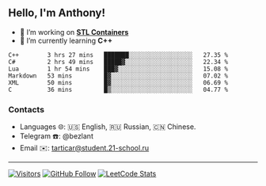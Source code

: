 ## Hello, I'm Anthony!
 
- 🔭 I’m working on **[STL Containers](https://github.com/bezlant/s21_stl_containers)**
- 🌱 I’m currently learning **C++**

<!--START_SECTION:waka-->

```text
C++        3 hrs 27 mins   ███████░░░░░░░░░░░░░░░░░░   27.35 %
C#         2 hrs 49 mins   █████▓░░░░░░░░░░░░░░░░░░░   22.34 %
Lua        1 hr 54 mins    ███▓░░░░░░░░░░░░░░░░░░░░░   15.08 %
Markdown   53 mins         █▓░░░░░░░░░░░░░░░░░░░░░░░   07.02 %
XML        50 mins         █▓░░░░░░░░░░░░░░░░░░░░░░░   06.69 %
C          36 mins         █▒░░░░░░░░░░░░░░░░░░░░░░░   04.77 %
```

<!--END_SECTION:waka-->
### Contacts
- Languages 🌐: 🇺🇸 English, 🇷🇺 Russian, 🇨🇳 Chinese.
- Telegram ☎️: @bezlant
- Email ✉️: tarticar@student.21-school.ru
---
[![Visitors](https://shields-io-visitor-counter.herokuapp.com/badge?page=bezlant.bezlant&label=visitors&logo=Codeforces&style=for-the-badge&labelColor=black&color=forestgreen)](https://www.youtube.com/watch?v=dQw4w9WgXcQ)
[![GitHub Follow](https://img.shields.io/github/followers/bezlant?label=follow&logo=github&style=for-the-badge&labelColor=black)](https://github.com/bezlant)
[![LeetCode Stats](https://img.shields.io/badge/dynamic/json?style=for-the-badge&labelColor=black&color=darkorange&label=Solved&query=solvedOverTotal&url=https%3A%2F%2Fleetcode-badge.vercel.app%2Fapi%2Fusers%2Fbezlant&logo=leetcode&logoColor=yellow)](https://leetcode.com/bezlant/)

